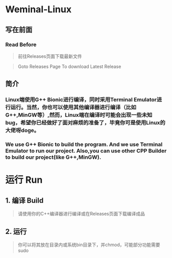 # Weminal-Linux

## 写在前面

### Read Before

> 前往Releases页面下载最新文件

> 

> Goto Releases Page To download Latest Release

## 简介

### Linux端使用G++ Bionic进行编译，同时采用Terminal Emulator进行运行。当然，你也可以使用其他编译器进行编译（比如G++,MinGW等）,然而，Linux端在编译时可能会出现一些未知bug，希望你已经做好了面对麻烦的准备了，毕竟你可是使用Linux的大佬呀doge。

### We use G++ Bionic to build the program. And we use Terminal Emulator to run our project. Also,you can use other CPP Builder to build our project(like G++,MinGW).

# 运行 Run

## 1. 编译 Build

> 请使用你的C++编译器进行编译或在Releases页面下载编译成品

## 2. 运行

> 你可以将其放在目录内或系统bin目录下，并chmod，可能部分功能需要sudo
